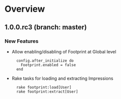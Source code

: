 # Overview

## 1.0.0.rc3 (branch: master)

### New Features

* Allow enabling/disabling of Footprint at Global level

        config.after_initialize do
          Footprint.enabled = false
        end
        
* Rake tasks for loading and extracting Impressions

        rake footprint:load[User] 
        rake footprint:extract[User]
        
        